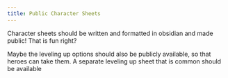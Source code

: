 ```yaml
---
title: Public Character Sheets
---
```


Character sheets should be written and formatted in obsidian and made public! That is fun right? 

Maybe the leveling up options should also be publicly available, so that heroes can take them. A separate leveling up sheet that is common should be available 